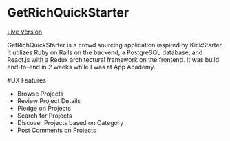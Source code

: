 # GetRichQuickStarter

[Live Version](https://getrichquickstarter.herokuapp.com/#/)

GetRichQuickStarter is a crowd sourcing application inspired by KickStarter. It utilizes Ruby on Rails on the backend, a PostgreSQL database, and React.js with a Redux architectural framework on the frontend. It was build end-to-end in 2 weeks while I was at App Academy.

#UX Features
  * Browse Projects
  * Review Project Details
  * Pledge on Projects
  * Search for Projects
  * Discover Projects based on Category
  * Post Comments on Projects
